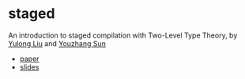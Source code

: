 # staged
An introduction to staged compilation with Two-Level Type Theory, by [Yulong Liu](https://github.com/liuyulo/) and [Youzhang Sun](https://github.com/Lemonsity/)

- [paper](https://liuyulo.github.io/staged/paper.pdf)
- [slides](https://liuyulo.github.io/staged/slides.pdf)


